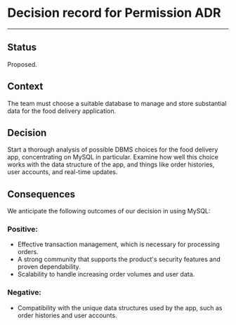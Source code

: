 # Decision record for Permission ADR
---
## Status
Proposed.

## Context
 The team must choose a suitable database to  manage and store substantial data for the food delivery application. 

## Decision

Start a thorough analysis of possible DBMS choices for the food delivery app, concentrating on MySQL in particular. Examine how well this choice works with the data structure of the app, and things like order histories, user accounts, and real-time updates.

## Consequences
We anticipate the following outcomes of our decision in using MySQL:

### Positive:
 - Effective transaction management, which is necessary for processing orders.
 - A strong community that supports the product's security features and proven dependability.
 - Scalability to handle increasing order volumes and user data.
### Negative:
 - Compatibility with the unique data structures used by the app, such as order histories and user accounts.
 

 


